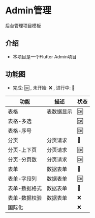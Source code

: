 # Admin管理

后台管理项目模板

## 介绍

- 本项目是一个Flutter Admin项目

## 功能图

- 完成: 🆗 , 未开始: ❌ , 进行中: 🚧

| 功能      | 描述    | 状态 |
|---------|-------|----|
| 表格      | 表数据显示 | 🆗 |
| 表格-多选   |       | 🆗 |
| 表格-序号   |       | 🆗 |
| 分页      | 分页请求  | 🚧 |
| 分页-上下页  | 分页请求  | 🆗 |
| 分页-分页数  | 分页请求  | 🆗 |
| 表单      | 数据表单  | 🚧 |
| 表单-字段列  | 数据表单  | 🆗 |
| 表单-数据格式 | 数据表单  | 🚧 |
| 表单-数据校验 | 数据表单  | ❌  |
| 国际化     |       | ❌  |

